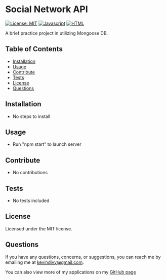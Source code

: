 
  # Social Network API 
  [![License: MIT](https://img.shields.io/badge/License-MIT-yellow.svg)](https://opensource.org/licenses/MIT)  [![Javascript](https://img.shields.io/badge/-Javascript-red)](https://shields.io/)  [![HTML](https://img.shields.io/badge/-Node-lightgrey)](https://shields.io/) 

  A brief practice project in utilizing Mongoose DB.

  ## Table of Contents

  * [Installation](#installation)
  * [Usage](#usage)
  * [Contribute](#contribute)
  * [Tests](#tests)
  * [License](#license)
  * [Questions](#questions)
    
  ## Installation
  
  * No steps to install

  ## Usage
  
  * Run "npm start" to launch server

  ## Contribute
  
  * No contributions

  ## Tests
  
  * No tests included

  ## License
  Licensed under the MIT license.

  ## Questions
  If you have any questions, concerns, or suggestions, you can reach me by emailing me at kevindivy@gmail.com. 
      
  You can also view more of my applications on my [GitHub page](https://github.com/kevin-ivy)